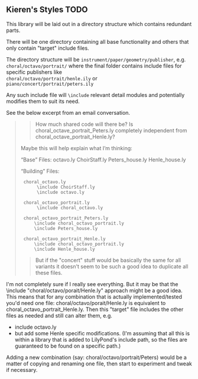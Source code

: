 ## Kieren's Styles TODO

This library will be laid out in a directory structure which contains redundant parts.

There will be one directory containing all base functionality and others that
only contain "target" include files.

The directory structure will be `instrument/paper/geometry/publisher`,
e.g.  
`choral/octavo/portrait/`
where the final folder contains include files for specific publishers like  
`choral/octavo/portrait/henle.ily` or  
`piano/concert/portrait/peters.ily`

Any such include file will `\include` relevant detail modules and potentially modifies
them to suit its need.

See the below excerpt from an email conversation.

>> How much shared code will there be?
>> Is choral_octave_portrait_Peters.ly completely independent from
>> choral_octave_portrait_Henle.ly?
>
> Maybe this will help explain what I’m thinking:
>
> “Base” Files:
>      octavo.ly
>      ChoirStaff.ly
>      Peters_house.ly
>      Henle_house.ly
>
> “Building” Files:
>
>      choral_octavo.ly
>           \include ChoirStaff.ly
>           \include octavo.ly
>
>      choral_octavo_portrait.ly
>           \include choral_octavo.ly
>
>      choral_octavo_portrait_Peters.ly
>          \include choral_octavo_portrait.ly
>          \include Peters_house.ly
>
>      choral_octavo_portrait_Henle.ly
>          \include choral_octavo_portrait.ly
>          \include Henle_house.ly
>
>> But if the "concert" stuff would be basically the same for all variants it doesn't seem to be such a good idea to duplicate all these files.
>

I'm not completely sure if I really see everything.
But it may be that the \include "choral/octavo/porait/Henle.ly"
approach might be a good idea. This means that for any combination that is actually implemented/tested you'd need one file:
choral/octavo/porait/Henle.ly is equivalent to
choral_octavo_portrait_Henle.ly.
Then this "target" file includes the other files as needed and still can alter them, e.g.
- include octavo.ly
- but add some Henle specific modifications.
(I'm assuming that all this is within a library that is added to LilyPond's include path, so the files are guaranteed to be found on a specific path.)

Adding a new combination (say: choral/octavo/portrait/Peters) would be a matter of copying and renaming one file, then start to experiment and tweak if necessary.

